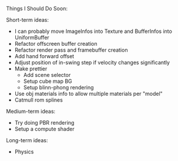 Things I Should Do Soon:

Short-term ideas:
- I can probably move ImageInfos into Texture and BufferInfos into UniformBuffer
- Refactor offscreen buffer creation
- Refactor render pass and framebuffer creation
- Add hand forward offset
- Adjust position of in-swing step if velocity changes significantly
- Make prettier
  - Add scene selector
  - Setup cube map BG
  - Setup blinn-phong rendering
- Use obj materials info to allow multiple materials per "model"
- Catmull rom splines

Medium-term ideas: 
- Try doing PBR rendering
- Setup a compute shader

Long-term ideas:
- Physics
